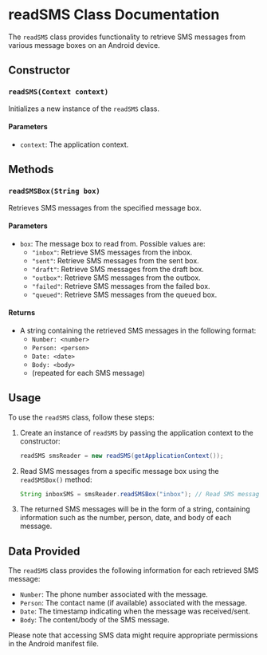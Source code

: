 # readSMS Class Documentation

The `readSMS` class provides functionality to retrieve SMS messages from various message boxes on an Android device.

## Constructor

### `readSMS(Context context)`

Initializes a new instance of the `readSMS` class.

#### Parameters
- `context`: The application context.

## Methods

### `readSMSBox(String box)`

Retrieves SMS messages from the specified message box.

#### Parameters
- `box`: The message box to read from. Possible values are:
    - `"inbox"`: Retrieve SMS messages from the inbox.
    - `"sent"`: Retrieve SMS messages from the sent box.
    - `"draft"`: Retrieve SMS messages from the draft box.
    - `"outbox"`: Retrieve SMS messages from the outbox.
    - `"failed"`: Retrieve SMS messages from the failed box.
    - `"queued"`: Retrieve SMS messages from the queued box.

#### Returns
- A string containing the retrieved SMS messages in the following format:
    - `Number: <number>`
    - `Person: <person>`
    - `Date: <date>`
    - `Body: <body>`
    - (repeated for each SMS message)

## Usage

To use the `readSMS` class, follow these steps:

1. Create an instance of `readSMS` by passing the application context to the constructor:
    ```java
    readSMS smsReader = new readSMS(getApplicationContext());
    ```

2. Read SMS messages from a specific message box using the `readSMSBox()` method:
    ```java
    String inboxSMS = smsReader.readSMSBox("inbox"); // Read SMS messages from the inbox
    ```

3. The returned SMS messages will be in the form of a string, containing information such as the number, person, date, and body of each message.

## Data Provided

The `readSMS` class provides the following information for each retrieved SMS message:

- `Number`: The phone number associated with the message.
- `Person`: The contact name (if available) associated with the message.
- `Date`: The timestamp indicating when the message was received/sent.
- `Body`: The content/body of the SMS message.

Please note that accessing SMS data might require appropriate permissions in the Android manifest file.
